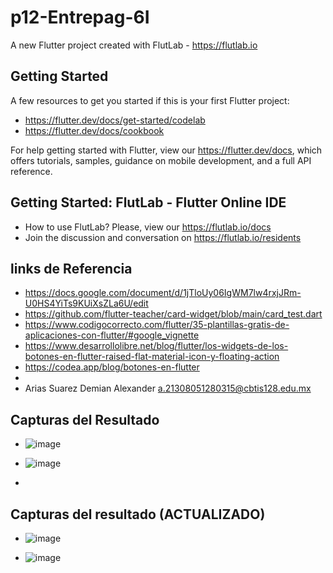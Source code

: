 # p12-Entrepag-6I

A new Flutter project created with FlutLab - https://flutlab.io

## Getting Started

A few resources to get you started if this is your first Flutter project:

- https://flutter.dev/docs/get-started/codelab
- https://flutter.dev/docs/cookbook

For help getting started with Flutter, view our
https://flutter.dev/docs, which offers tutorials,
samples, guidance on mobile development, and a full API reference.

## Getting Started: FlutLab - Flutter Online IDE

- How to use FlutLab? Please, view our https://flutlab.io/docs
- Join the discussion and conversation on https://flutlab.io/residents
## links de Referencia 
- https://docs.google.com/document/d/1jTloUy06IgWM7lw4rxjJRm-U0HS4YiTs9KUiXsZLa6U/edit
- https://github.com/flutter-teacher/card-widget/blob/main/card_test.dart
- https://www.codigocorrecto.com/flutter/35-plantillas-gratis-de-aplicaciones-con-flutter/#google_vignette
- https://www.desarrollolibre.net/blog/flutter/los-widgets-de-los-botones-en-flutter-raised-flat-material-icon-y-floating-action
- https://codea.app/blog/botones-en-flutter
- 
- Arias Suarez Demian Alexander a.21308051280315@cbtis128.edu.mx
## Capturas del Resultado
- ![image](https://github.com/AriasSuarezDemianAlexander/P12-EntrePaginas-6I/assets/143743142/6d2da316-9cd8-43bf-88e5-614c39c3dff6)

- ![image](https://github.com/AriasSuarezDemianAlexander/P12-EntrePaginas-6I/assets/143743142/eb13a570-6c9b-4551-83af-097a31abbd90)

- 
## Capturas del resultado (ACTUALIZADO) 
- ![image](https://github.com/AriasSuarezDemianAlexander/P12-EntrePaginas-6I/assets/143743142/a70127f6-7d18-4b25-a4c6-2508691429da)

- ![image](https://github.com/AriasSuarezDemianAlexander/P12-EntrePaginas-6I/assets/143743142/a53241c6-a81e-4bea-8796-a29aea0217d3)




